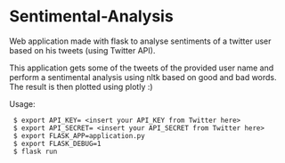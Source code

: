# Sentimental-Analysis
Web application made with flask to analyse sentiments of a twitter user based on his tweets (using Twitter API).

This application gets some of the tweets of the provided user name and perform a sentimental analysis using nltk based on good
and bad words. The result is then plotted using plotly :)

Usage:

```
 $ export API_KEY= <insert your API_KEY from Twitter here>
 $ export API_SECRET= <insert your API_SECRET from Twitter here>
 $ export FLASK_APP=application.py
 $ export FLASK_DEBUG=1
 $ flask run
```
